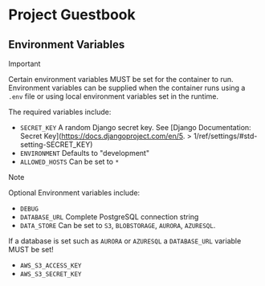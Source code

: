 # Project Guestbook

## Environment Variables
> [!IMPORTANT]
> Certain environment variables MUST be set for the container to run.
> Environment variables can be supplied when the container runs using a `.env` file or using local environment 
> variables set in the runtime.
> 
> The required variables include:
> 
> * `SECRET_KEY` A random Django secret key. See [Django Documentation: Secret Key](https://docs.djangoproject.com/en/5.
    > 1/ref/settings/#std-setting-SECRET_KEY)
> * `ENVIRONMENT` Defaults to "development"
> * `ALLOWED_HOSTS` Can be set to `*`

> [!NOTE]
> Optional Environment variables include:
> 
> * `DEBUG`
> * `DATABASE_URL` Complete PostgreSQL connection string
> * `DATA_STORE` Can be set to `S3`, `BLOBSTORAGE`, `AURORA`, `AZURESQL`. 
> 
> If a database is set such as `AURORA` or `AZURESQL` a `DATABASE_URL` variable MUST be set!
> 
> * `AWS_S3_ACCESS_KEY`
> * `AWS_S3_SECRET_KEY`


